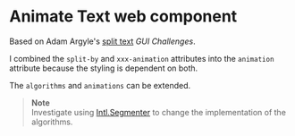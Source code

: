 Animate Text web component
==========================

Based on Adam Argyle's [split text](https://github.com/argyleink/gui-challenges/tree/main/split-text) _GUI Challenges_.

I combined the `split-by` and `xxx-animation` attributes into the `animation` attribute because the styling is dependent on both.

The `algorithms` and `animations` can be extended.

> **Note**  
> Investigate using [Intl.Segmenter](https://developer.mozilla.org/en-US/docs/Web/JavaScript/Reference/Global_Objects/Intl/Segmenter) to change the implementation of the algorithms.
